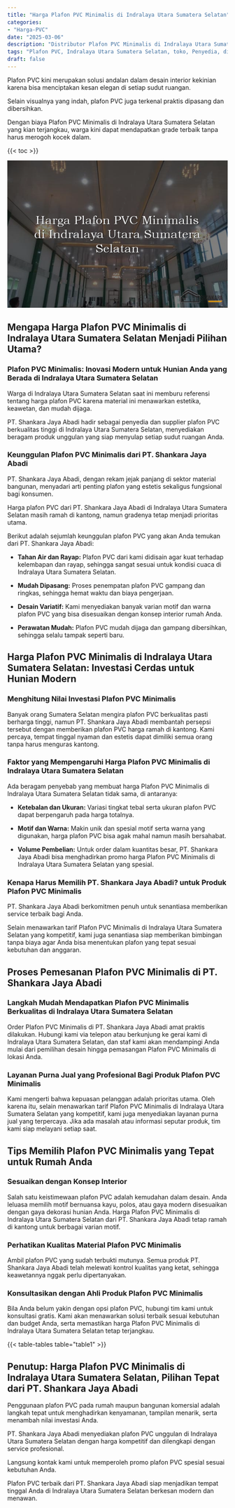 ```yaml
---
title: "Harga Plafon PVC Minimalis di Indralaya Utara Sumatera Selatan"
categories: 
- "Harga-PVC"
date: "2025-03-06"
description: "Distributor Plafon PVC Minimalis di Indralaya Utara Sumatera Selatan bagi rumah, kantor, serta ritel. Material unggulan, variasi motif, warna modern, beserta layanan instalasi ditangani oleh tim ahli dan garansi resmi!|Layanan distribusi Plafon PVC Minimalis di Indralaya Utara Sumatera Selatan untuk keperluan hunian, perkantoran, atau ritel, beserta panel berkualitas dan instalasi oleh teknisi ahli dan garansi resmi.|Alternatif Plafon PVC Minimalis di Indralaya Utara Sumatera Selatan yang terbukti untuk rumah, kantor, serta gerai, bersama produk unggulan dan pemasangan dikerjakan oleh teknisi profesional serta kepastian resmi.|Penyediaan Plafon PVC Minimalis di Indralaya Utara Sumatera Selatan bagi tempat tinggal, perkantoran, serta gerai, beserta material unggulan dan penempatan dikerjakan oleh teknisi profesional, lengkap beserta garansi resmi.}"
tags: "Plafon PVC, Indralaya Utara Sumatera Selatan, toko, Penyedia, distributor"
draft: false
---
```


Plafon PVC kini merupakan solusi andalan dalam desain interior kekinian karena bisa menciptakan kesan elegan di setiap sudut ruangan.

Selain visualnya yang indah, plafon PVC juga terkenal praktis dipasang dan dibersihkan.

Dengan biaya Plafon PVC Minimalis di Indralaya Utara Sumatera Selatan yang kian terjangkau, warga kini dapat mendapatkan grade terbaik tanpa harus merogoh kocek dalam.

{{< toc >}}

![Harga Plafon PVC Minimalis di Indralaya Utara Sumatera Selatan](/images/Harga-PVC/Harga-Plafon-PVC-Minimalis-di-Indralaya-Utara-Sumatera-Selatan.png)


## Mengapa Harga Plafon PVC Minimalis di Indralaya Utara Sumatera Selatan Menjadi Pilihan Utama?

### Plafon PVC Minimalis: Inovasi Modern untuk Hunian Anda yang Berada di Indralaya Utara Sumatera Selatan

Warga di Indralaya Utara Sumatera Selatan saat ini memburu referensi tentang harga plafon PVC karena material ini menawarkan estetika, keawetan, dan mudah dijaga.

PT. Shankara Jaya Abadi hadir sebagai penyedia dan supplier plafon PVC berkualitas tinggi di Indralaya Utara Sumatera Selatan, menyediakan beragam produk unggulan yang siap menyulap setiap sudut ruangan Anda.

### Keunggulan Plafon PVC Minimalis dari PT. Shankara Jaya Abadi

PT. Shankara Jaya Abadi, dengan rekam jejak panjang di sektor material bangunan, menyadari arti penting plafon yang estetis sekaligus fungsional bagi konsumen.

Harga plafon PVC dari PT. Shankara Jaya Abadi di Indralaya Utara Sumatera Selatan masih ramah di kantong, namun gradenya tetap menjadi prioritas utama.

Berikut adalah sejumlah keunggulan plafon PVC yang akan Anda temukan dari PT. Shankara Jaya Abadi:

- **Tahan Air dan Rayap:** Plafon PVC dari kami didisain agar kuat terhadap kelembapan dan rayap, sehingga sangat sesuai untuk kondisi cuaca di Indralaya Utara Sumatera Selatan.

- **Mudah Dipasang:** Proses penempatan plafon PVC gampang dan ringkas, sehingga hemat waktu dan biaya pengerjaan.

- **Desain Variatif:** Kami menyediakan banyak varian motif dan warna plafon PVC yang bisa disesuaikan dengan konsep interior rumah Anda.

- **Perawatan Mudah:** Plafon PVC mudah dijaga dan gampang dibersihkan, sehingga selalu tampak seperti baru.

## Harga Plafon PVC Minimalis di Indralaya Utara Sumatera Selatan: Investasi Cerdas untuk Hunian Modern

### Menghitung Nilai Investasi Plafon PVC Minimalis

Banyak orang Sumatera Selatan mengira plafon PVC berkualitas pasti berharga tinggi, namun PT. Shankara Jaya Abadi membantah persepsi tersebut dengan memberikan plafon PVC harga ramah di kantong. Kami percaya, tempat tinggal nyaman dan estetis dapat dimiliki semua orang tanpa harus menguras kantong.

### Faktor yang Mempengaruhi Harga Plafon PVC Minimalis di Indralaya Utara Sumatera Selatan

Ada beragam penyebab yang membuat harga Plafon PVC Minimalis di Indralaya Utara Sumatera Selatan tidak sama, di antaranya:

- **Ketebalan dan Ukuran:** Variasi tingkat tebal serta ukuran plafon PVC dapat berpengaruh pada harga totalnya.

- **Motif dan Warna:** Makin unik dan spesial motif serta warna yang digunakan, harga plafon PVC bisa agak mahal namun masih bersahabat.

- **Volume Pembelian:** Untuk order dalam kuantitas besar, PT. Shankara Jaya Abadi bisa menghadirkan promo harga Plafon PVC Minimalis di Indralaya Utara Sumatera Selatan yang spesial.

### Kenapa Harus Memilih PT. Shankara Jaya Abadi? untuk Produk Plafon PVC Minimalis

PT. Shankara Jaya Abadi berkomitmen penuh untuk senantiasa memberikan service terbaik bagi Anda.

Selain menawarkan tarif Plafon PVC Minimalis di Indralaya Utara Sumatera Selatan yang kompetitif, kami juga senantiasa siap memberikan bimbingan tanpa biaya agar Anda bisa menentukan plafon yang tepat sesuai kebutuhan dan anggaran.

## Proses Pemesanan Plafon PVC Minimalis di PT. Shankara Jaya Abadi

### Langkah Mudah Mendapatkan Plafon PVC Minimalis Berkualitas di Indralaya Utara Sumatera Selatan

Order Plafon PVC Minimalis di PT. Shankara Jaya Abadi amat praktis dilakukan. Hubungi kami via telepon atau berkunjung ke gerai kami di Indralaya Utara Sumatera Selatan, dan staf kami akan mendampingi Anda mulai dari pemilihan desain hingga pemasangan Plafon PVC Minimalis di lokasi Anda.

### Layanan Purna Jual yang Profesional Bagi Produk Plafon PVC Minimalis

Kami mengerti bahwa kepuasan pelanggan adalah prioritas utama. Oleh karena itu, selain menawarkan tarif Plafon PVC Minimalis di Indralaya Utara Sumatera Selatan yang kompetitif, kami juga menyediakan layanan purna jual yang terpercaya. Jika ada masalah atau informasi seputar produk, tim kami siap melayani setiap saat.

## Tips Memilih Plafon PVC Minimalis yang Tepat untuk Rumah Anda

### Sesuaikan dengan Konsep Interior

Salah satu keistimewaan plafon PVC adalah kemudahan dalam desain. Anda leluasa memilih motif bernuansa kayu, polos, atau gaya modern disesuaikan dengan gaya dekorasi hunian Anda. Harga Plafon PVC Minimalis di Indralaya Utara Sumatera Selatan dari PT. Shankara Jaya Abadi tetap ramah di kantong untuk berbagai varian motif.

### Perhatikan Kualitas Material Plafon PVC Minimalis

Ambil plafon PVC yang sudah terbukti mutunya. Semua produk PT. Shankara Jaya Abadi telah melewati kontrol kualitas yang ketat, sehingga keawetannya nggak perlu dipertanyakan.

### Konsultasikan dengan Ahli Produk Plafon PVC Minimalis

Bila Anda belum yakin dengan opsi plafon PVC, hubungi tim kami untuk konsultasi gratis. Kami akan menawarkan solusi terbaik sesuai kebutuhan dan budget Anda, serta memastikan harga Plafon PVC Minimalis di Indralaya Utara Sumatera Selatan tetap terjangkau.

{{< table-tables table="table1" >}}

## Penutup: Harga Plafon PVC Minimalis di Indralaya Utara Sumatera Selatan, Pilihan Tepat dari PT. Shankara Jaya Abadi

Penggunaan plafon PVC pada rumah maupun bangunan komersial adalah langkah tepat untuk menghadirkan kenyamanan, tampilan menarik, serta menambah nilai investasi Anda.

PT. Shankara Jaya Abadi menyediakan plafon PVC unggulan di Indralaya Utara Sumatera Selatan dengan harga kompetitif dan dilengkapi dengan service profesional.

Langsung kontak kami untuk memperoleh promo plafon PVC spesial sesuai kebutuhan Anda.

Plafon PVC terbaik dari PT. Shankara Jaya Abadi siap menjadikan tempat tinggal Anda di Indralaya Utara Sumatera Selatan berkesan modern dan menawan.